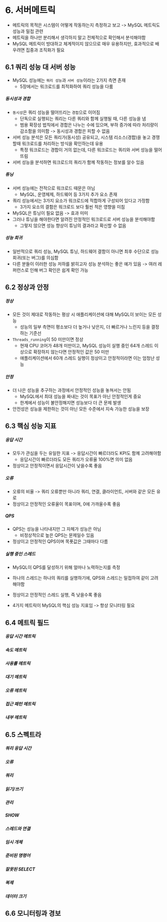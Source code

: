 # 6. 서버메트릭
- 메트릭의 목적은 시스템이 어떻게 작동하는지 측정하고 보고 -> MySQL 메트릭도 성능과 밀접 관련
- 메트릭을 하나만 분리해서 생각하지 말고 전체적으로 확인해서 분석해야함
- MySQL 메트릭이 방대하고 체계적이지 않으므로 매우 유용하지만, 효과적으로 배우려면 집중과 조직화가 필요
## 6.1 쿼리 성능 대 서버 성능
- MySQL 성능에는 `쿼리 성능`과 `서버 성능`이라는 2가지 측면 존재
  - 5장에서는 워크로드를 최적화하여 쿼리 성능을 다룸
##### 동시성과 경합
- `동시성`은 쿼리 성능을 떨어뜨리는 `경합`으로 이어짐
  - 단독으로 실행되는 쿼리는 다른 쿼리와 함께 실행될 때, 다른 성능을 냄
  - 범용 확장성 법칙에서 경합은 나누는 수에 있으며, 부하 증가에 따라 처리량이 감소함을 의미함 -> 동시성과 경합은 피할 수 없음
- 서버 성능 분석은 모든 쿼리가(동시성) 공유되고, 시스템 리소스(경합)을 놓고 경쟁할때 워크로드를 처리하는 방식을 확인하는데 유용
  - 특정 워크로드는 경합이 거의 없는데, 다른 워크로드는 쿼리와 서버 성능을 떨어뜨림
- 서버 성능을 분석하면 워크로드의 쿼리가 함께 작동하는 정보를 알수 있음
##### 튜닝
- 서버 성능에는 전적으로 워크로드 때문은 아님
  - MySQL, 운영체제, 하드웨어 등 3가지 추가 요소 존재
- 쿼리 성능에서는 3가지 요소가 워크로드에 적합하게 구성되어 있다고 가정함
  - 3가지 요소의 결함은 워크로드 보다 훨씬 적은 영향을 미침
- MySQL은 튜닝이 필요 없음 -> 효과 미미
- 그러나 튜닝을 해야한다면 알려진 안정적인 워크로드로 서버 성능을 분석해야함 
  - 그렇지 않으면 성능 향상이 튜닝의 결과라고 확신할 수 없음
##### 성능 회귀
- 일반적으로 쿼리 성능, MySQL 튜닝, 하드웨어 결함이 아니면 최후 수단으로 성능 회귀(또는 버그)를 의심함
- 다른 분들이 이러한 성능 저하를 밝히고자 성능 분석하는 좋은 예가 있음 -> 여러 레퍼런스로 인해 버그 확인은 쉽게 확인 가능
## 6.2 정상과 안정
##### 정상
- 모든 것이 제대로 작동하는 평상 시 애플리케이션에 대해 MySQL이 보이는 모든 성능
  - 성능의 일부 측면이 평소보다 더 높거나 낮은지, 더 빠르거나 느린지 등을 결정하는 기준선
- `Threads_running`이 50 미만이면 정상
  - 현재 CPU 코어가 48개 미만이고, MySQL 성능이 실행 중인 64개 스레드 이상으로 확장하지 않는다면 안정적인 값은 50 미만
  - 애플리케이션에서 60개 스레드 실행이 정상이고 안정적이라면 이는 엄청난 성능
##### 안정
- 더 나은 성능을 추구하는 과정에서 안정적인 성능을 놓쳐서는 안됨
  - MySQL에서 최대 성능을 짜내는 것이 목표가 아닌 안정적인게 중요
  - 한계에서 성능이 불안정해지면 성능보다 더 큰 문제 발생
- 안전성은 성능을 제한하는 것이 아닌 모든 수준에서 지속 가능한 성능을 보장
## 6.3 핵심 성능 지표
##### 응답 시간
- 모두가 관심을 두는 유일한 지표 -> 응답시간이 빠르더라도 KPI도 함께 고려해야함
  - 응답시간이 빠르더라도 모든 쿼리가 오류율 100%면 의미 없음
- 정상이고 안정적이면서 응답시간이 낮을수록 좋음
##### 오류
- 오류의 비율 -> 쿼리 오류뿐만 아니라 쿼리, 연결, 클라이언트, 서버와 같은 모든 유로
- 정상이고 안정적인 오류울이 목표이며, 0에 가까울수록 좋음
##### QPS
- QPS는 성능을 나타내지만 그 자체가 성능은 아님
  - 비정상적으로 높은 QPS는 문제일수 있음
- 정상이고 안정적인 QPS이며 목푯값은 그때마다 다름
##### 실행 중인 스레드
- MySQL이 QPS를 달성하기 위해 얼마나 노력하는지를 측정
- 하나의 스레드는 하나의 쿼리를 실행하기에, QPS와 스레드는 밀접하여 같이 고려해야함
- 정상이고 안정적인 스레드 실행, 즉 낮을수록 좋음


- 4가지 메트릭이 MySQL의 핵심 성능 지표임 -> 항상 모니터링 필요
## 6.4 메트릭 필드
##### 응답 시간 메트릭
##### 속도 메트릭
##### 사용률 메트릭
##### 대기 메트릭
##### 오류 메트릭
##### 접근 패턴 메트릭
##### 내부 메트릭
## 6.5 스펙트라
##### 쿼리 응답 시간
##### 오류
##### 쿼리
##### 읽기/쓰기
##### 관리
##### SHOW
##### 스레드와 연결
##### 임시 개체
##### 준비된 명령어
##### 잘못된 SELECT
##### 복제
##### 데이터 크기
## 6.6 모니터링과 경보

